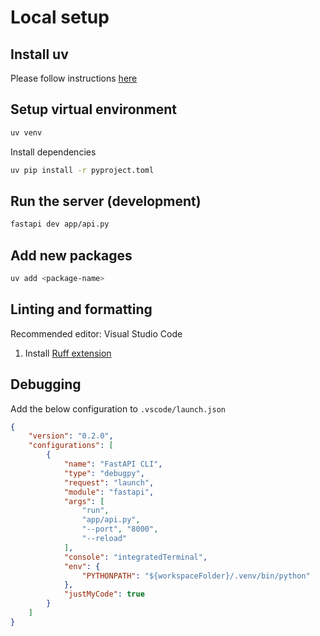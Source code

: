 
# Local setup
## Install uv
Please follow instructions [here](https://docs.astral.sh/uv/getting-started/installation/)

## Setup virtual environment
```bash
uv venv
```

Install dependencies
```bash
uv pip install -r pyproject.toml
```

## Run the server (development)
```bash
fastapi dev app/api.py
```

## Add new packages
```bash
uv add <package-name>
```

## Linting and formatting
Recommended editor: Visual Studio Code
1. Install [Ruff extension](https://marketplace.visualstudio.com/items?itemName=charliermarsh.ruff)

## Debugging
Add the below configuration to `.vscode/launch.json`
```json
{
    "version": "0.2.0",
    "configurations": [
        {
            "name": "FastAPI CLI",
            "type": "debugpy",
            "request": "launch",
            "module": "fastapi",
            "args": [
                "run",
                "app/api.py",
                "--port", "8000",
                "--reload"
            ],
            "console": "integratedTerminal",
            "env": {
                "PYTHONPATH": "${workspaceFolder}/.venv/bin/python"
            },
            "justMyCode": true
        }
    ]
}
```